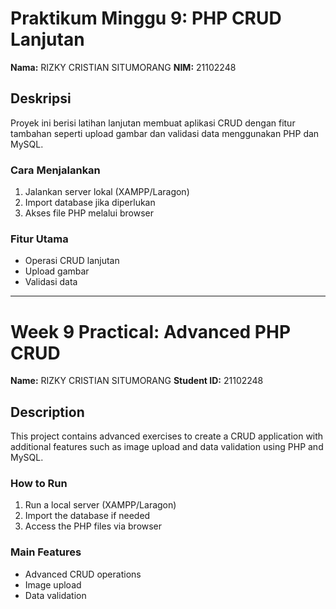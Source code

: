 # Praktikum Minggu 9: PHP CRUD Lanjutan

**Nama:** RIZKY CRISTIAN SITUMORANG
**NIM:** 21102248

## Deskripsi
Proyek ini berisi latihan lanjutan membuat aplikasi CRUD dengan fitur tambahan seperti upload gambar dan validasi data menggunakan PHP dan MySQL.

### Cara Menjalankan
1. Jalankan server lokal (XAMPP/Laragon)
2. Import database jika diperlukan
3. Akses file PHP melalui browser

### Fitur Utama
- Operasi CRUD lanjutan
- Upload gambar
- Validasi data

---

# Week 9 Practical: Advanced PHP CRUD

**Name:** RIZKY CRISTIAN SITUMORANG
**Student ID:** 21102248

## Description
This project contains advanced exercises to create a CRUD application with additional features such as image upload and data validation using PHP and MySQL.

### How to Run
1. Run a local server (XAMPP/Laragon)
2. Import the database if needed
3. Access the PHP files via browser

### Main Features
- Advanced CRUD operations
- Image upload
- Data validation 